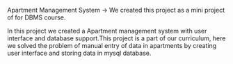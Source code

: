 Apartment Management System
-> We created this project as a mini project of for DBMS course.

In this project we created a Apartment management system with user interface and database support.This project is a part of our curriculum, here we solved the problem of manual entry of data in apartments by creating user interface and storing data in mysql database.
